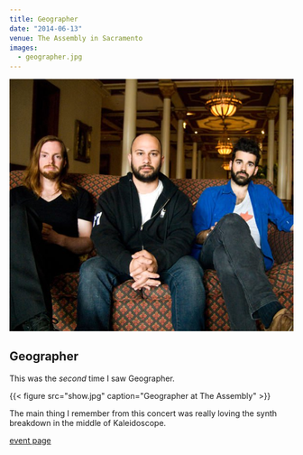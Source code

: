 ```yaml
---
title: Geographer
date: "2014-06-13"
venue: The Assembly in Sacramento
images:
  - geographer.jpg
---
```


![Geographer](geographer.jpg)

## Geographer

This was the _second_ time I saw Geographer.

{{< figure src="show.jpg" caption="Geographer at The Assembly" >}}

The main thing I remember from this concert was really loving the synth
breakdown in the middle of Kaleidoscope.

[event page](https://www.geographermusic.com/events/273833)
